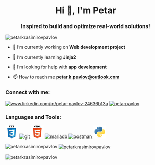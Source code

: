 <h1 align="center">Hi 👋, I'm Petar</h1>
<h3 align="center">Inspired to build and optimize real-world solutions! </h3>

<p align="left"> <img src="https://komarev.com/ghpvc/?username=petarkrasimirovpavlov&label=Profile%20views&color=0e75b6&style=flat" alt="petarkrasimirovpavlov" /> </p>

- 🔭 I’m currently working on **Web development project**

- 🌱 I’m currently learning **Jinja2**

- 🤝 I’m looking for help with **app development**

- 📫 How to reach me **petar.k.pavlov@outlook.com**

<h3 align="left">Connect with me:</h3>
<p align="left">
<a href="https://linkedin.com/in/www.linkedin.com/in/petar-pavlov-24636b13a" target="blank"><img align="center" src="https://raw.githubusercontent.com/rahuldkjain/github-profile-readme-generator/master/src/images/icons/Social/linked-in-alt.svg" alt="www.linkedin.com/in/petar-pavlov-24636b13a" height="30" width="40" /></a>
<a href="https://www.leetcode.com/petarpavlov" target="blank"><img align="center" src="https://raw.githubusercontent.com/rahuldkjain/github-profile-readme-generator/master/src/images/icons/Social/leet-code.svg" alt="petarpavlov" height="30" width="40" /></a>
</p>

<h3 align="left">Languages and Tools:</h3>
<p align="left"> <a href="https://www.w3schools.com/css/" target="_blank" rel="noreferrer"> <img src="https://raw.githubusercontent.com/devicons/devicon/master/icons/css3/css3-original-wordmark.svg" alt="css3" width="40" height="40"/> </a> <a href="https://git-scm.com/" target="_blank" rel="noreferrer"> <img src="https://www.vectorlogo.zone/logos/git-scm/git-scm-icon.svg" alt="git" width="40" height="40"/> </a> <a href="https://www.w3.org/html/" target="_blank" rel="noreferrer"> <img src="https://raw.githubusercontent.com/devicons/devicon/master/icons/html5/html5-original-wordmark.svg" alt="html5" width="40" height="40"/> </a> <a href="https://mariadb.org/" target="_blank" rel="noreferrer"> <img src="https://www.vectorlogo.zone/logos/mariadb/mariadb-icon.svg" alt="mariadb" width="40" height="40"/> </a> <a href="https://postman.com" target="_blank" rel="noreferrer"> <img src="https://www.vectorlogo.zone/logos/getpostman/getpostman-icon.svg" alt="postman" width="40" height="40"/> </a> <a href="https://www.python.org" target="_blank" rel="noreferrer"> <img src="https://raw.githubusercontent.com/devicons/devicon/master/icons/python/python-original.svg" alt="python" width="40" height="40"/> </a> </p>

<p><img align="left" src="https://github-readme-stats.vercel.app/api/top-langs?username=petarkrasimirovpavlov&show_icons=true&locale=en&layout=compact" alt="petarkrasimirovpavlov" /></p>

<p>&nbsp;<img align="center" src="https://github-readme-stats.vercel.app/api?username=petarkrasimirovpavlov&show_icons=true&locale=en" alt="petarkrasimirovpavlov" /></p>

<p><img align="center" src="https://github-readme-streak-stats.herokuapp.com/?user=petarkrasimirovpavlov&" alt="petarkrasimirovpavlov" /></p>
